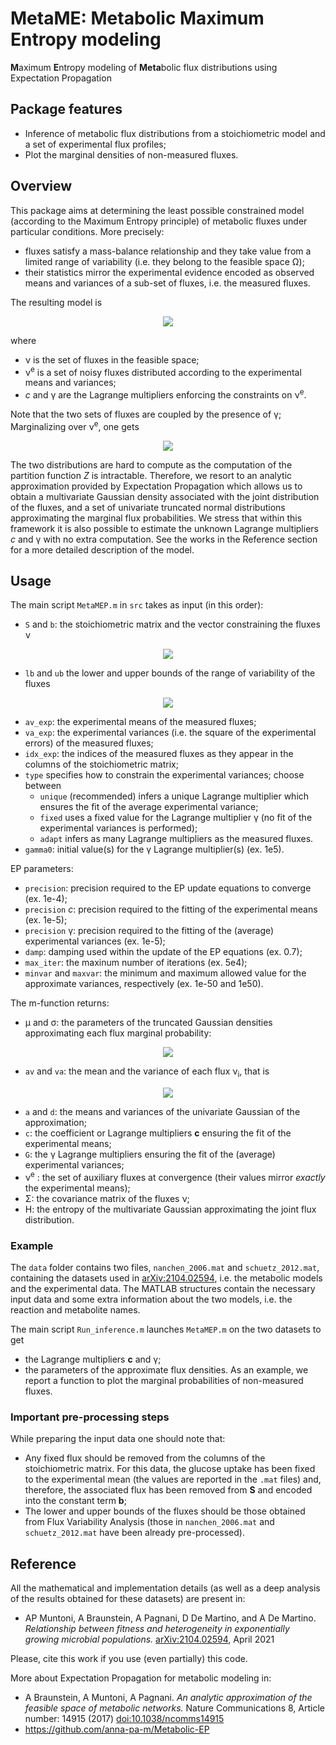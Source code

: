# MetaME: Metabolic Maximum Entropy modeling 
**M**aximum **E**ntropy modeling of **Meta**bolic flux distributions using Expectation Propagation

## Package features
+ Inference of metabolic flux distributions from a stoichiometric model and a set of experimental flux profiles;
+ Plot the marginal densities of non-measured fluxes.

## Overview
This package aims at determining the least possible constrained model (according to the Maximum Entropy principle) of metabolic fluxes under particular conditions. More precisely: 
+ fluxes satisfy a mass-balance relationship and they take value from a limited range of variability (i.e. they belong to the feasible space &Omega;);
+ their statistics mirror the experimental evidence encoded as observed means and variances of a sub-set of fluxes, i.e. the measured fluxes.

The resulting model is
<!-- $$\begin{align}
P\left( \boldsymbol{\nu}, \boldsymbol{\nu}^{e}\right) = \frac{1}{Z} \mathbb{I}\left[\boldsymbol{\nu} \in \Omega\right]e^{-\frac{\gamma}{2} \left(\boldsymbol{\nu} - \boldsymbol{\nu}^{e} \right)^2 + \boldsymbol{c}^{t}\boldsymbol{\nu}^{e} }
\end{align}$$ --> 

<div align="center"><img style="background: transparent;" src="https://render.githubusercontent.com/render/math?math=P%5Cleft(%20%5Cboldsymbol%7B%5Cnu%7D%2C%20%5Cboldsymbol%7B%5Cnu%7D%5E%7Be%7D%5Cright)%20%3D%20%5Cfrac%7B1%7D%7BZ%7D%20%5Cmathbb%7BI%7D%5Cleft%5B%5Cboldsymbol%7B%5Cnu%7D%20%5Cin%20%5COmega%5Cright%5De%5E%7B-%5Cfrac%7B%5Cgamma%7D%7B2%7D%20%5Cleft(%5Cboldsymbol%7B%5Cnu%7D%20-%20%5Cboldsymbol%7B%5Cnu%7D%5E%7Be%7D%20%5Cright)%5E2%20%2B%20%5Cboldsymbol%7Bc%7D%5E%7Bt%7D%5Cboldsymbol%7B%5Cnu%7D%5E%7Be%7D%20%7D"></div>

where 
+ &nu; is the set of fluxes in the feasible space;
+ &nu;<sup>e</sup> is a set of noisy fluxes distributed according to the experimental means and variances;
+ *c* and &gamma; are the Lagrange multipliers enforcing the constraints on &nu;<sup>e</sup>. 

Note that the two sets of fluxes are coupled by the presence of &gamma;;
Marginalizing over &nu;<sup>e</sup>, one gets
<!-- $$\begin{align}
P\left( \boldsymbol{\nu} \right) = \frac{1}{Z}\mathbb{I}\left[\boldsymbol{\nu} \in \Omega\right] e^{\boldsymbol{c}^{t}\boldsymbol{\nu}}
\end{align}$$ --> 

<div align="center"><img style="background: transparent;" src="https://render.githubusercontent.com/render/math?math=P%5Cleft(%20%5Cboldsymbol%7B%5Cnu%7D%20%5Cright)%20%3D%20%5Cfrac%7B1%7D%7BZ%7D%5Cmathbb%7BI%7D%5Cleft%5B%5Cboldsymbol%7B%5Cnu%7D%20%5Cin%20%5COmega%5Cright%5D%20e%5E%7B%5Cboldsymbol%7Bc%7D%5E%7Bt%7D%5Cboldsymbol%7B%5Cnu%7D%7D"></div>

The two distributions are hard to compute as the computation of the partition function *Z* is intractable. Therefore, we resort to an analytic approximation provided by Expectation Propagation which allows us to obtain a multivariate Gaussian density associated with the joint distribution of the fluxes, and a set of univariate truncated normal distributions approximating the marginal flux probabilities. We stress that within this framework it is also possible to estimate the unknown Lagrange multipliers *c* and &gamma; with no extra computation. See the works in the Reference section for a more detailed description of the model.

## Usage
The main script `MetaMEP.m` in `src` takes as input (in this order):
- `S` and `b`: the stoichiometric matrix and the vector constraining the fluxes &nu;

<!-- $$\begin{align}
\mathbf{S}\boldsymbol{v} = \boldsymbol{b}
\end{align}$$ --> 

<div align="center"><img style="background: transparent;" src="https://render.githubusercontent.com/render/math?math=%5Cmathbf%7BS%7D%5Cboldsymbol%7Bv%7D%20%3D%20%5Cboldsymbol%7Bb%7D"></div>

- `lb` and `ub` the lower and upper bounds of the range of variability of the fluxes

<!-- $$\begin{align}
lb\left(i\right) < v_{i} < ub\left(i\right)
\end{align}$$ --> 

<div align="center"><img style="background: transparent;" src="https://render.githubusercontent.com/render/math?math=lb%5Cleft(i%5Cright)%20%3C%20v_%7Bi%7D%20%3C%20ub%5Cleft(i%5Cright)"></div>

- `av_exp`: the experimental means of the measured fluxes;
- `va_exp`: the experimental variances (i.e. the square of the experimental errors) of the measured fluxes;
- `idx_exp`: the indices of the measured fluxes as they appear in the columns of the stoichiometric matrix;
- `type` specifies how to constrain the experimental variances; choose between 
    - `unique` (recommended) infers a unique Lagrange multiplier which ensures the fit of the average experimental variance;
    - `fixed` uses a fixed value for the Lagrange multiplier &gamma;  (no fit of the experimental variances is performed);
    - `adapt` infers as many Lagrange multipliers as the measured fluxes.
- `gamma0`: initial value(s) for the &gamma; Lagrange multiplier(s) (ex. 1e5).

EP parameters: 
- `precision`: precision required to the EP update equations to converge (ex. 1e-4);
- `precision` *c*: precision required to the fitting of the experimental means (ex. 1e-5);
- `precision` &gamma;: precision required to the fitting of the (average) experimental variances (ex. 1e-5);
- `damp`: damping used within the update of the EP equations (ex. 0.7);
- `max_iter`: the maxinum number of iterations (ex. 5e4);
- `minvar` and `maxvar`: the minimum and maximum allowed value for the approximate variances, respectively (ex. 1e-50 and 1e50).

The m-function returns:
+ &mu; and &sigma;: the parameters of the truncated Gaussian densities approximating each flux marginal probability:
<!-- $$\begin{align}
P\left(\nu_{i}\right)=\frac{1}{Z}e^{-\frac{1}{2\sigma_{i}}\left(\nu_{i} - \mu_{i}\right)^{2}}\mathbb{I}\left[lb\left(i\right) < \nu_{i} < ub\left(i\right)\right]
\end{align}$$ --> 

<div align="center"><img style="background: transparent;" src="https://render.githubusercontent.com/render/math?math=P%5Cleft(%5Cnu_%7Bi%7D%5Cright)%3D%5Cfrac%7B1%7D%7BZ%7De%5E%7B-%5Cfrac%7B1%7D%7B2%5Csigma_%7Bi%7D%7D%5Cleft(%5Cnu_%7Bi%7D%20-%20%5Cmu_%7Bi%7D%5Cright)%5E%7B2%7D%7D%5Cmathbb%7BI%7D%5Cleft%5Blb%5Cleft(i%5Cright)%20%3C%20%5Cnu_%7Bi%7D%20%3C%20ub%5Cleft(i%5Cright)%5Cright%5D"></div>

+ `av` and `va`: the mean and the variance of each flux &nu;<sub>i</sub>, that is
<!-- $$\begin{align}
<\nu_{i}>_{P}\qquad<\nu_{i}^{2}>_{P}-<\nu_{i}>_{P}^{2}
\end{align}$$ --> 

<div align="center"><img style="background: transparent;" src="https://render.githubusercontent.com/render/math?math=%3C%5Cnu_%7Bi%7D%3E_%7BP%7D%5Cqquad%3C%5Cnu_%7Bi%7D%5E%7B2%7D%3E_%7BP%7D-%3C%5Cnu_%7Bi%7D%3E_%7BP%7D%5E%7B2%7D"></div>

+ `a` and `d`: the means and variances of the univariate Gaussian of the approximation;
+ `c`: the coefficient or Lagrange multipliers **c** ensuring the fit of the experimental means;
+ `G`: the &gamma; Lagrange multipliers ensuring the fit of the (average) experimental variances;
+ &nu;<sup>e</sup> : the set of auxiliary fluxes at convergence (their values mirror *exactly* the experimental means);
+ &Sigma;: the covariance matrix of the fluxes &nu;;
+ H: the entropy of the multivariate Gaussian approximating the joint flux distribution.

### Example

The `data` folder contains two files, `nanchen_2006.mat` and `schuetz_2012.mat`, containing the datasets used in [arXiv:2104.02594](https://arxiv.org/abs/2104.02594), i.e. the metabolic models and the experimental data. The MATLAB structures contain the necessary input data and some extra information about the two models, i.e. the reaction and metabolite names. 

The main script `Run_inference.m` launches `MetaMEP.m` on the two datasets to get 
+ the Lagrange multipliers **c** and &gamma;;
+ the parameters of the approximate flux densities.
As an example, we report a function to plot the marginal probabilities of non-measured fluxes.

### Important pre-processing steps

While preparing the input data one should note that:
+ Any fixed flux should be removed from the columns of the stoichiometric matrix. For this data, the glucose uptake has been fixed to the experimental mean (the values are reported in the `.mat` files) and, therefore, the associated flux has been removed from **S** and encoded into the constant term **b**;
+ The lower and upper bounds of the fluxes should be those obtained from Flux Variability Analysis (those in `nanchen_2006.mat` and `schuetz_2012.mat` have been already pre-processed).


## Reference
All the mathematical and implementation details (as well as a deep analysis of the results obtained for these datasets) are present in:
+ AP Muntoni, A Braunstein, A Pagnani, D De Martino, and A De Martino. *Relationship between fitness and heterogeneity in exponentially growing microbial populations.* [arXiv:2104.02594](https://arxiv.org/abs/2104.02594), April 2021

Please, cite this work if you use (even partially) this code.

More about Expectation Propagation for metabolic modeling in:
+ A Braunstein, A Muntoni, A Pagnani. *An analytic approximation of the feasible space of metabolic networks.* Nature Communications 8, Article number: 14915 (2017) [doi:10.1038/ncomms14915](https://www.nature.com/articles/ncomms14915)
+ https://github.com/anna-pa-m/Metabolic-EP
